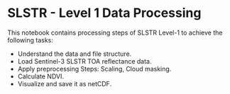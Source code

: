 # SLSTR - Level 1 Data Processing
This notebook contains processing steps of SLSTR Level-1 to achieve the following tasks:

* Understand the data and file structure.
* Load Sentinel-3 SLSTR TOA reflectance data.
* Apply preprocessing Steps: Scaling, Cloud masking.
* Calculate NDVI.
* Visualize and save it as netCDF.
